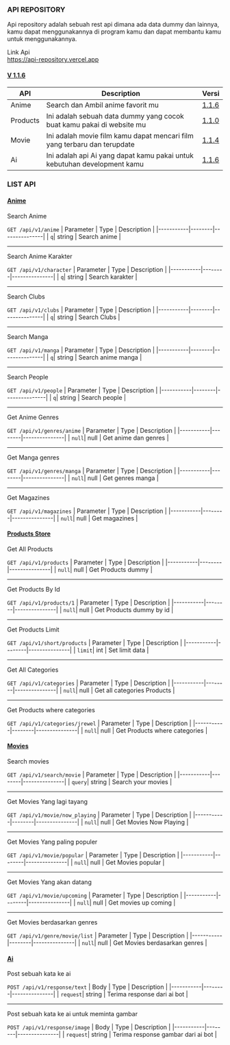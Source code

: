 <h3>API REPOSITORY</h3>
<p>Api repository adalah sebuah rest api dimana ada data dummy dan lainnya, kamu dapat menggunakannya di program kamu dan dapat membantu kamu untuk menggunakannya.</p>
<p>Link Api <br> <a href="https://api-repository.vercel.app">https://api-repository.vercel.app</a></p>
<h4><a href="">V 1.1.6</a></h4>

| API | Description | Versi |
|-----------|-------------|-----------|
| Anime | Search dan Ambil anime favorit mu     | <a href="">1.1.6</a>
| Products | Ini adalah sebuah data dummy yang cocok buat kamu pakai di website mu | <a href="">1.1.0</a>
| Movie | Ini adalah movie film kamu dapat mencari film yang terbaru dan terupdate| <a href="">1.1.4</a>
| Ai | Ini adalah api Ai yang dapat kamu pakai untuk kebutuhan development kamu | <a href="">1.1.6</a>

<h3>LIST API</h3>
<h4><a href="">Anime</a></h4>

<p>Search Anime</p>

`
GET /api/v1/anime
`
| Parameter | Type   | Description    |
|-----------|--------|---------------|
| `q`| string | Search anime |

<hr>

<p>Search Anime Karakter</p>

`
GET /api/v1/character
`
| Parameter | Type   | Description    |
|-----------|--------|---------------|
| `q`| string | Search karakter |

<hr>

<p>Search Clubs</p>

`
GET /api/v1/clubs
`
| Parameter | Type   | Description    |
|-----------|--------|---------------|
| `q`| string | Search Clubs |

<hr>

<p>Search Manga</p>

`
GET /api/v1/manga
`
| Parameter | Type   | Description    |
|-----------|--------|---------------|
| `q`| string | Search anime manga |

<hr>

<p>Search People</p>

`
GET /api/v1/people
`
| Parameter | Type   | Description    |
|-----------|--------|---------------|
| `q`| string | Search people |

<hr>

<p>Get Anime Genres</p>

`
GET /api/v1/genres/anime
`
| Parameter | Type   | Description    |
|-----------|--------|---------------|
| `null`| null | Get anime dan genres |

<hr>

<p>Get Manga genres</p>

`
GET /api/v1/genres/manga
`
| Parameter | Type   | Description    |
|-----------|--------|---------------|
| `null`| null | Get genres manga |

<hr>

<p>Get Magazines</p>

`
GET /api/v1/magazines
`
| Parameter | Type   | Description    |
|-----------|--------|---------------|
| `null`| null | Get magazines |

<h4><a href="">Products Store</a></h4>

<p>Get All Products</p>

`
GET /api/v1/products
`
| Parameter | Type   | Description    |
|-----------|--------|---------------|
| `null`| null | Get Products dummy |

<hr>

<p>Get Products By Id</p>

`
GET /api/v1/products/1
`
| Parameter | Type   | Description    |
|-----------|--------|---------------|
| `null`| null | Get Products dummy by id |

<hr>

<p>Get Products Limit</p>

`
GET /api/v1/short/products
`
| Parameter | Type   | Description    |
|-----------|--------|---------------|
| `limit`| int | Set limit data |

<hr>

<p>Get All Categories</p>

`
GET /api/v1/categories
`
| Parameter | Type   | Description    |
|-----------|--------|---------------|
| `null`| null | Get all categories Products |

<hr>

<p>Get Products where categories</p>

`
GET /api/v1/categories/jrewel
`
| Parameter | Type   | Description    |
|-----------|--------|---------------|
| `null`| null | Get Products where categories |

<h4><a href="">Movies</a></h4>

<p>Search movies</p>

`
GET /api/v1/search/movie
`
| Parameter | Type   | Description    |
|-----------|--------|---------------|
| `query`| string | Search your movies |

<hr>

<p>Get Movies Yang lagi tayang</p>

`
GET /api/v1/movie/now_playing
`
| Parameter | Type   | Description    |
|-----------|--------|---------------|
| `null`| null | Get Movies Now Playing |

<hr>

<p>Get Movies Yang paling populer </p>

`
GET /api/v1/movie/popular
`
| Parameter | Type   | Description    |
|-----------|--------|---------------|
| `null`| null | Get Movies popular  |

<hr>

<p>Get Movies Yang akan datang</p>

`
GET /api/v1/movie/upcoming
`
| Parameter | Type   | Description    |
|-----------|--------|---------------|
| `null`| null | Get movies up coming |

<hr>

<p>Get Movies berdasarkan genres</p>

`
GET /api/v1/genre/movie/list
`
| Parameter | Type   | Description    |
|-----------|--------|---------------|
| `null`| null | Get Movies berdasarkan genres |

<h4><a href="">Ai</a></h4>

<p>Post sebuah kata ke ai</p>

`
POST /api/v1/response/text
`
| Body | Type   | Description    |
|-----------|--------|---------------|
| `request`| string | Terima response dari ai bot |

<hr>

<p>Post sebuah kata ke ai untuk meminta gambar</p>

`
POST /api/v1/response/image
`
| Body | Type   | Description    |
|-----------|--------|---------------|
| `request`| string | Terima response gambar dari ai bot |
